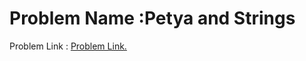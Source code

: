 # Problem Name :Petya and Strings
 Problem Link : [Problem Link.](http://codeforces.com/contest/381/problem/A)